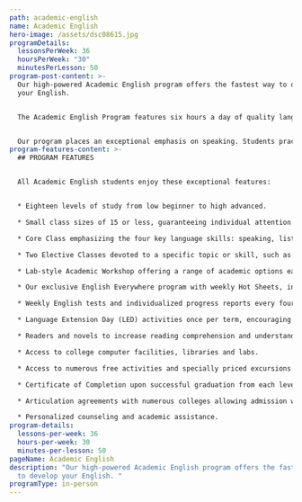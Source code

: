 ```yaml
---
path: academic-english
name: Academic English
hero-image: /assets/dsc08615.jpg
programDetails:
  lessonsPerWeek: 36
  hoursPerWeek: "30"
  minutesPerLesson: 50
program-post-content: >-
  Our high-powered Academic English program offers the fastest way to develop
  your English.


  The Academic English Program features six hours a day of quality language instruction, including a core class, your choice of two electives or one premium test preparation class, and a daily academic workshop. Designed for students who plan to transfer to an American college or university, the program is suitable for any student interested in gaining English fluency as quickly as possible.


  Our program places an exceptional emphasis on speaking. Students practice speaking skills frequently in class, receiving regular guidance and correction from their instructor.
program-features-content: >-
  ## PROGRAM FEATURES


  All Academic English students enjoy these exceptional features:


  * Eighteen levels of study from low beginner to high advanced.

  * Small class sizes of 15 or less, guaranteeing individual attention from your teacher.

  * Core Class emphasizing the four key language skills: speaking, listening, reading and writing

  * Two Elective Classes devoted to a specific topic or skill, such as Slang, Business English, American Culture, Public Speaking, Grammar, or Composition. Or take one of our premium Test Preparation classes to prepare for the TOEFL, SAT, or IELTS.

  * Lab-style Academic Workshop offering a range of academic options each week, including Pronunciation Clinics, Conversation Clubs, Homework Labs, Computer Labs, and more.

  * Our exclusive English Everywhere program with weekly Hot Sheets, involving your host family, activity guides and FLS staff in your learning process.

  * Weekly English tests and individualized progress reports every four weeks.

  * Language Extension Day (LED) activities once per term, encouraging students to use English in new settings and contexts.

  * Readers and novels to increase reading comprehension and understanding of American culture (for High Beginner and above).

  * Access to college computer facilities, libraries and labs.

  * Access to numerous free activities and specially priced excursions.

  * Certificate of Completion upon successful graduation from each level.

  * Articulation agreements with numerous colleges allowing admission without a TOEFL score based on completion of the designated FLS level.

  * Personalized counseling and academic assistance.
program-details:
  lessons-per-week: 36
  hours-per-week: 30
  minutes-per-lesson: 50
pageName: Academic English
description: "Our high-powered Academic English program offers the fastest way
  to develop your English. "
programType: in-person
---
```

